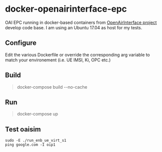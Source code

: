 # docker-openairinterface-epc
OAI EPC running in docker-based containers from [OpenAirInterface project](https://gitlab.eurecom.fr/oai/openairinterface5g/wikis/home) develop code base. I am using an Ubuntu 17.04 as host for my tests.

## Configure 

Edit the various Dockerfile or override the corresponding arg variable to match your environement (i.e. UE IMSI, Ki, OPC etc.)

## Build

> docker-compose build --no-cache

## Run 

> docker-compose up 


## Test oaisim
```
sudo -E ./run_enb_ue_virt_s1 
ping google.com -I oip1 
```


